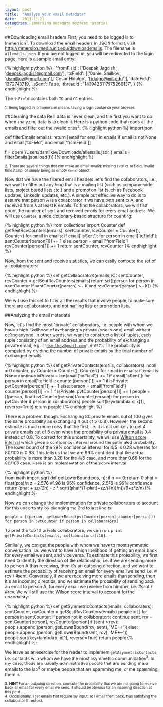 ```yaml
---
layout: post
title:  "Analyze your email metadata"
date:   2013-10-21
categories: immersion metadata mozfest tutorial
---
```


##Downloading email headers
First, you need to be logged in to Immersion<sup>1</sup>. To download the email headers in JSON format, visit http://immersion.media.mit.edu/downloademails. The filename is <code>allemails.json</code>. If you are not logged in, you will be redirected to the login page. Here is a sample email entry:


{% highlight python %}
{ 'fromField': ['Deepak Jagdish', 'deepak.jagdish@gmail.com'],
  'toField': [['Daniel Smilkov', 'dsmilkov@gmail.com'],['Cesar Hidalgo', 'hidalgo@mit.edu']],
  'dateField': 1372743719,
  'isSent': False,
  'threadid': '1439426117975266137',
}
{% endhighlight %}


The <code>toField</code> contains both <code>TO</code> and <code>CC</code> entries.

<sup>1. Being logged in to Immersion means having a login cookie on your browser.
</sup>

##Cleaning the data
Real data is never clean, and the first you want to do when analyzing data is to clean it. Here is a python code that reads all the emails and filter out the invalid ones<sup>2</sup>.
{% highlight python %}
import json
    
def filterEmails(emails):
  return [email for email in emails if email is not None and email['toField'] and email['fromField']]

f = open('/Users/dsmilkov/Downloads/allemails.json')
emails = filterEmails(json.load(f))
{% endhighlight %}
    
    
<sup>2. There are several things that can make an email invalid: missing  <code>FROM</code> or <code>TO</code> field, invalid timestamp, or simply being an empty (<code>None</code>) object.
</sup>

Now that we have the filtered email headers let's find the collaborators, i.e., we want to filter out anything that is a mailing list (such as company-wide lists, project based lists etc.) and a promotion list (such as Facebook updates, LinkedIn updates, etc.). A simple but effective way to do is to assume that person A is a collaborator if we have both sent to A, and received from A at least K emails. To find the collaborators,  we will first count the number of sent and received emails for every email address. We will use <code>Counter</code>, a nice dictionary-based structure for counting:

{% highlight python %}
from collections import Counter
def getSentRcvCounters(emails):
  sentCounter, rcvCounter = Counter(), Counter()
  for email in emails:
    if email['isSent']:
      for person in email['toField']:
        sentCounter[person[1]] += 1
    else:
      person = email['fromField']
      rcvCounter[person[1]] += 1
return sentCounter, rcvCounter
{% endhighlight %}

Now, from the sent and receive statistics, we can easily compute the set of all collaborators:

{% highlight python %}
def getCollaborators(emails, K):
  sentCounter, rcvCounter = getSentRcvCounters(emails)
  return set([person for person in sentCounter if sentCounter[person] >= K and rcvCounter[person] >= K])
{% endhighlight %}

We will use this set to filter all the results that involve people, to make sure there are collaborators, and not mailing lists or promotion lists.

##Analyzing the email metadata

Now, let's find the most "private" collaborators, i.e. people with whom we have a high likelihood of exchanging a private (one to one) email without cc'ing anyone. In other words, we want to construct a list of tuples, each tuple consisting of an email address and the probability of exchanging a private email, e.g. <code>('dsmilkov@gmail.com',0.657)</code>. The probability is computed by dividing the number of private emails by the total number of exchanged emails.

{% highlight python %}
def getPrivateContacts(emails, collaborators):
  ncoll = 0
  counter, pvtCounter = Counter(), Counter()
  for email in emails:
    if email is None: continue
    isPrivate = len(email['toField']) <= 1
    if email['isSent']:
      for person in email['toField']:
        counter[person[1]] += 1
        if isPrivate: pvtCounter[person[1]] += 1
    else:
      person = email['fromField']
      counter[person[1]] += 1
      if isPrivate: pvtCounter[person[1]] += 1
  people = [(person, float(pvtCounter[person])/counter[person]) for person in pvtCounter if person in collaborators]
  people.sort(key=lambda x: x[1], reverse=True)
  return people
{% endhighlight %}

There is a problem though. Exchanging 80 private emails out of 100 gives the same probability as exchanging 4 out of 5 (0.8). However, the second estimate is much more noisy that the first, i.e. it is not unlikely to get 4 private emails out of 5 even when the probability of a private email is 0.4 instead of 0.8. To correct for this uncertainty, we will use [Wilson score interval][wilson-score] which gives a confidence interval around the estimated probability. The lower bound of the 99% confidence interval for 4/5 is 0.28 whereas for 80/100 is 0.68. This tells us that we are 99% confident that the actual probability is more than 0.28 for the 4/5 case, and more than 0.68 for the 80/100 case. Here is an implementation of the score interval:

{% highlight python %}   
from math import sqrt
def getLowerBound(pos, n):
  if n == 0: return 0
  phat = float(pos)/n
  z = 2.576 #1.96 is 95% confidence, 2.576 is 99% confidence
  return (phat + z*z/(2*n) - z * sqrt((phat*(1-phat)+z*z/(4*n))/n))/(1+z*z/n)
{% endhighlight %}

Now we can change the implementation for private collaborators to account for this uncertainty by changing the 3rd to last line to:

    people = [(person, getLowerBound(pvtCounter[person],counter[person])) for person in pvtCounter if person in collaborators]

To print the top 10 private collaborators, we can run: <code>print getPrivateContacts(emails, collaborators)[:10]</code>.

Similarly, we can get the people with whom we have to most symmetric conversation, i.e. we want to have a high likelihood of getting an email back for every email we sent, and vice versa. To estimate this probability, we first need to identify the direction of the relationship, i.e. if we are sending more to person A than receiving, then it's an outgoing direction, and we want to estimate the probability of receiving an email for every email we send, i.e. # rcv / #sent. Conversely, if we are receiving more emails than sending, then it's an incoming direction, and we estimate the probability of sending back an email to person A, for every email we receive from him/her, i.e. #sent / #rcv. We will still use the Wilson score interval to account for the uncertainty:

{% highlight python %}
def getSymmetricContacts(emails, collaborators):
  sentCounter, rcvCounter = getSentRcvCounters(emails)
  people = []
  for person in sentCounter:
    if person not in collaborators: continue
    sent, rcv = sentCounter[person], rcvCounter[person]
    if (sent > rcv):
      people.append((person, getLowerBound(rcv, sent), 'ME-->'))
    else:
      people.append((person, getLowerBound(sent, rcv), 'ME<--'))
  people.sort(key=lambda x: x[1], reverse=True)
  return people
{% endhighlight %}

We leave as an exercise for the reader to implement <code>getAsymmetricContacts</code>, i.e. contacts with whom we have the most asymmetric communication<sup>3</sup>. In my case, these are usually administrative people that are sending mass emails to the lab<sup>4</sup> or maybe people that are spamming me, or me spamming them :).

<sup>
	3. <b>HINT</b> For an outgoing direction, compute the probability that we are not going to receive back an email for every email we send. It should be obvious for an incoming direction at this point.
	<br/>4. Occasionally, I get emails that require my input, so I email them back, thus satisfying the collaborator threshold.
</sup>


[wilson-score]: http://en.wikipedia.org/wiki/Binomial_proportion_confidence_interval#Wilson_score_interval

